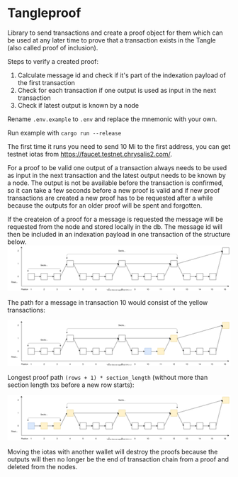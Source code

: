 # Tangleproof

Library to send transactions and create a proof object for them which can be used at any later time to prove that a transaction exists in the Tangle (also called proof of inclusion).

Steps to verify a created proof:

1. Calculate message id and check if it's part of the indexation payload of the first transaction
2. Check for each transaction if one output is used as input in the next transaction
3. Check if latest output is known by a node

Rename `.env.example` to `.env` and replace the mnemonic with your own.

Run example with `cargo run --release`

The first time it runs you need to send 10 Mi to the first address, you can get testnet iotas from https://faucet.testnet.chrysalis2.com/.

For a proof to be valid one output of a transaction always needs to be used as input in the next transaction and the latest output needs to be known by a node.
The output is not be available before the transaction is confirmed, so it can take a few seconds before a new proof is valid and if new proof transactions are created a new proof has to be requested after a while because the outputs for an older proof will be spent and forgotten.

If the createion of a proof for a message is requested the message will be requested from the node and stored locally in the db. The message id will then be included in an indexation payload in one transaction of the structure below.
![inclusion_structure](./inclusion_structure.svg)

The path for a message in transaction 10 would consist of the yellow transactions:

![inclusion_structure_selection](./inclusion_structure_selection.svg)

Longest proof path `(rows + 1) * section_length` (without more than section length txs before a new row starts):

![inclusion_structure_selection](./inclusion_structure_longest_path.svg)

Moving the iotas with another wallet will destroy the proofs because the outputs will then no longer be the end of transaction chain from a proof and deleted from the nodes.
